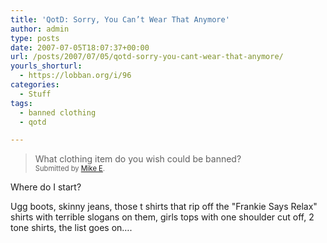 ```yaml
---
title: 'QotD: Sorry, You Can’t Wear That Anymore'
author: admin
type: posts
date: 2007-07-05T18:07:37+00:00
url: /posts/2007/07/05/qotd-sorry-you-cant-wear-that-anymore/
yourls_shorturl:
  - https://lobban.org/i/96
categories:
  - Stuff
tags:
  - banned clothing
  - qotd

---
```

> What clothing item do you wish could be banned?   
> <span style="font-size: 0.8em">Submitted by <a class="enclosure-inline-user" href="http://www.vox.com/gone/">Mike E</a>.</span>

Where do I start?

Ugg boots, skinny jeans, those t shirts that rip off the "Frankie Says Relax" shirts with terrible slogans on them, girls tops with one shoulder cut off, 2 tone shirts, the list goes on&#8230;.